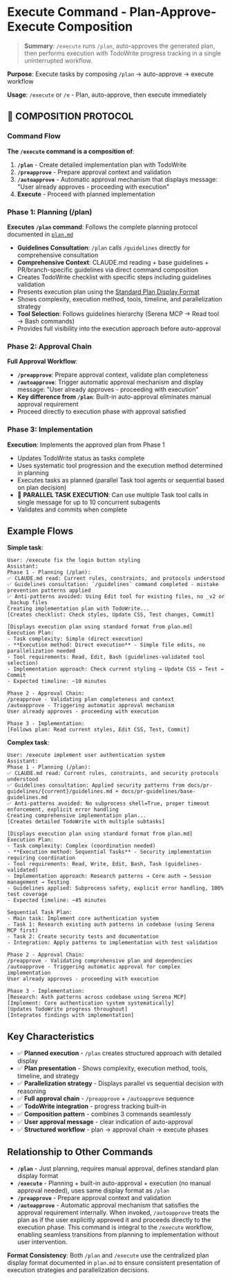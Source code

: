 # Execute Command - Plan-Approve-Execute Composition

> **Summary**: `/execute` runs `/plan`, auto-approves the generated plan,
> then performs execution with TodoWrite progress tracking in a single
> uninterrupted workflow.

**Purpose**: Execute tasks by composing `/plan` → auto-approve → execute workflow

**Usage**: `/execute` or `/e` - Plan, auto-approve, then execute immediately

## 🚨 COMPOSITION PROTOCOL

### Command Flow

**The `/execute` command is a composition of**:
1. **`/plan`** - Create detailed implementation plan with TodoWrite
2. **`/preapprove`** - Prepare approval context and validation
3. **`/autoapprove`** - Automatic approval mechanism that displays message: "User already approves - proceeding with execution"
4. **Execute** - Proceed with planned implementation

### Phase 1: Planning (/plan)

**Executes `/plan` command**: Follows the complete planning protocol documented in [`plan.md`](./plan.md)
- **Guidelines Consultation**: `/plan` calls `/guidelines` directly for comprehensive consultation
- **Comprehensive Context**: CLAUDE.md reading + base guidelines + PR/branch-specific guidelines via direct command composition
- Creates TodoWrite checklist with specific steps including guidelines validation
- Presents execution plan using the [Standard Plan Display Format](./plan.md#📋-standard-plan-display-format)
- Shows complexity, execution method, tools, timeline, and parallelization strategy
- **Tool Selection**: Follows guidelines hierarchy (Serena MCP → Read tool → Bash commands)
- Provides full visibility into the execution approach before auto-approval

### Phase 2: Approval Chain

**Full Approval Workflow**:
- **`/preapprove`**: Prepare approval context, validate plan completeness
- **`/autoapprove`**: Trigger automatic approval mechanism and display message: "User already approves - proceeding with execution"
- **Key difference from `/plan`**: Built-in auto-approval eliminates manual approval requirement
- Proceed directly to execution phase with approval satisfied

### Phase 3: Implementation

**Execution**: Implements the approved plan from Phase 1
- Updates TodoWrite status as tasks complete
- Uses systematic tool progression and the execution method determined in planning
- Executes tasks as planned (parallel Task tool agents or sequential based on plan decision)
- 🚨 **PARALLEL TASK EXECUTION**: Can use multiple Task tool calls in single message for up to 10 concurrent subagents
- Validates and commits when complete

## Example Flows

**Simple task**:
```
User: /execute fix the login button styling
Assistant:
Phase 1 - Planning (/plan):
✅ CLAUDE.md read: Current rules, constraints, and protocols understood
✅ Guidelines consultation: `/guidelines` command completed - mistake prevention patterns applied
✅ Anti-patterns avoided: Using Edit tool for existing files, no _v2 or _backup files
Creating implementation plan with TodoWrite...
[Creates checklist: Check styles, Update CSS, Test changes, Commit]

[Displays execution plan using standard format from plan.md]
Execution Plan:
- Task complexity: Simple (direct execution)
- **Execution method: Direct execution** - Simple file edits, no parallelization needed
- Tool requirements: Read, Edit, Bash (guidelines-validated tool selection)
- Implementation approach: Check current styling → Update CSS → Test → Commit
- Expected timeline: ~10 minutes

Phase 2 - Approval Chain:
/preapprove - Validating plan completeness and context
/autoapprove - Triggering automatic approval mechanism
User already approves - proceeding with execution

Phase 3 - Implementation:
[Follows plan: Read current styles, Edit CSS, Test, Commit]
```

**Complex task**:
```
User: /execute implement user authentication system
Assistant:
Phase 1 - Planning (/plan):
✅ CLAUDE.md read: Current rules, constraints, and security protocols understood
✅ Guidelines consultation: Applied security patterns from docs/pr-guidelines/{current}/guidelines.md + docs/pr-guidelines/base-guidelines.md
✅ Anti-patterns avoided: No subprocess shell=True, proper timeout enforcement, explicit error handling
Creating comprehensive implementation plan...
[Creates detailed TodoWrite with multiple subtasks]

[Displays execution plan using standard format from plan.md]
Execution Plan:
- Task complexity: Complex (coordination needed)
- **Execution method: Sequential Tasks** - Security implementation requiring coordination
- Tool requirements: Read, Write, Edit, Bash, Task (guidelines-validated)
- Implementation approach: Research patterns → Core auth → Session management → Testing
- Guidelines applied: Subprocess safety, explicit error handling, 100% test coverage
- Expected timeline: ~45 minutes

Sequential Task Plan:
- Main task: Implement core authentication system
- Task 1: Research existing auth patterns in codebase (using Serena MCP first)
- Task 2: Create security tests and documentation
- Integration: Apply patterns to implementation with test validation

Phase 2 - Approval Chain:
/preapprove - Validating comprehensive plan and dependencies
/autoapprove - Triggering automatic approval for complex implementation
User already approves - proceeding with execution

Phase 3 - Implementation:
[Research: Auth patterns across codebase using Serena MCP]
[Implement: Core authentication system systematically]
[Updates TodoWrite progress throughout]
[Integrates findings with implementation]
```

## Key Characteristics

- ✅ **Planned execution** - `/plan` creates structured approach with detailed display
- ✅ **Plan presentation** - Shows complexity, execution method, tools, timeline, and strategy
- ✅ **Parallelization strategy** - Displays parallel vs sequential decision with reasoning
- ✅ **Full approval chain** - `/preapprove` + `/autoapprove` sequence
- ✅ **TodoWrite integration** - progress tracking built-in
- ✅ **Composition pattern** - combines 3 commands seamlessly
- ✅ **User approval message** - clear indication of auto-approval
- ✅ **Structured workflow** - plan → approval chain → execute phases

## Relationship to Other Commands

- **`/plan`** - Just planning, requires manual approval, defines standard plan display format
- **`/execute`** - Planning + built-in auto-approval + execution (no manual approval needed), uses same display format as `/plan`
- **`/preapprove`** - Prepare approval context and validation
- **`/autoapprove`** - Automatic approval mechanism that satisfies the approval requirement internally. When invoked, `/autoapprove` treats the plan as if the user explicitly approved it and proceeds directly to the execution phase. This command is integral to the `/execute` workflow, enabling seamless transitions from planning to implementation without user intervention.

**Format Consistency**: Both `/plan` and `/execute` use the centralized plan display format documented in `plan.md` to ensure consistent presentation of execution strategies and parallelization decisions.
